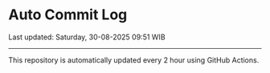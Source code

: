 # Auto Commit Log

Last updated: Saturday, 30-08-2025 09:51 WIB

---

This repository is automatically updated every 2 hour using GitHub Actions.
